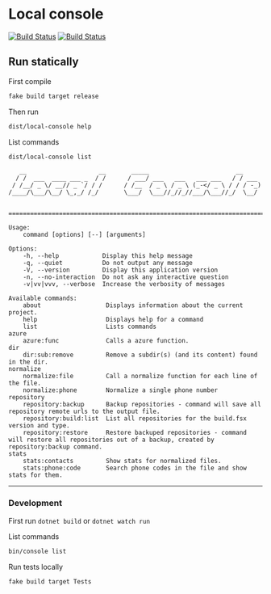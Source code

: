 Local console
=============

[![Build Status](https://dev.azure.com/MortalFlesh/LocalConsole/_apis/build/status/MortalFlesh.LocalConsole)](https://dev.azure.com/MortalFlesh/LocalConsole/_build/latest?definitionId=1)
[![Build Status](https://api.travis-ci.com/MortalFlesh/local-console.svg?branch=master)](https://travis-ci.com/MortalFlesh/local-console)

## Run statically

First compile
```sh
fake build target release
```

Then run
```sh
dist/local-console help
```

List commands
```sh
dist/local-console list
```

       __                    __       _____                        __
      / /  ___  ____ ___ _  / /      / ___/ ___   ___   ___ ___   / / ___
     / /__/ _ \/ __// _ `/ / /      / /__  / _ \ / _ \ (_-</ _ \ / / / -_)
    /____/\___/\__/ \_,_/ /_/       \___/  \___//_//_//___/\___//_/  \__/


    ==============================================================================

    Usage:
        command [options] [--] [arguments]

    Options:
        -h, --help            Display this help message
        -q, --quiet           Do not output any message
        -V, --version         Display this application version
        -n, --no-interaction  Do not ask any interactive question
        -v|vv|vvv, --verbose  Increase the verbosity of messages

    Available commands:
        about                  Displays information about the current project.
        help                   Displays help for a command
        list                   Lists commands
    azure
        azure:func             Calls a azure function.
    dir
        dir:sub:remove         Remove a subdir(s) (and its content) found in the dir.
    normalize
        normalize:file         Call a normalize function for each line of the file.
        normalize:phone        Normalize a single phone number
    repository
        repository:backup      Backup repositories - command will save all repository remote urls to the output file.
        repository:build:list  List all repositories for the build.fsx version and type.
        repository:restore     Restore backuped repositories - command will restore all repositories out of a backup, created by repository:backup command.
    stats
        stats:contacts         Show stats for normalized files.
        stats:phone:code       Search phone codes in the file and show stats for them.

---
### Development

First run `dotnet build` or `dotnet watch run`

List commands
```sh
bin/console list
```

Run tests locally
```sh
fake build target Tests
```
